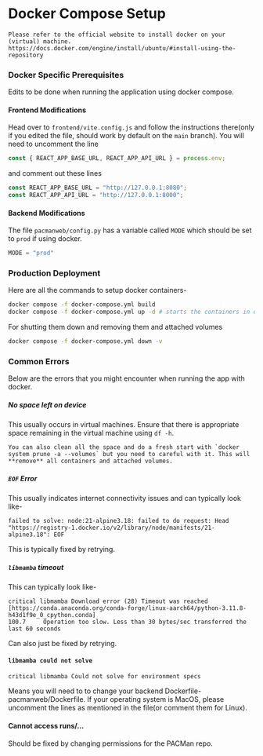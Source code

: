 # Docker Compose Setup
```{note}
Please refer to the official website to install docker on your (virtual) machine.
https://docs.docker.com/engine/install/ubuntu/#install-using-the-repository 
```
### Docker Specific Prerequisites
Edits to be done when running the application using docker compose.

#### Frontend Modifications
Head over to `frontend/vite.config.js` and follow the instructions there(only if you edited the file, should work by default on the `main` branch).
You will need to uncomment the line
```js
const { REACT_APP_BASE_URL, REACT_APP_API_URL } = process.env;
```
and comment out these lines
```js
const REACT_APP_BASE_URL = "http://127.0.0.1:8080";
const REACT_APP_API_URL = "http://127.0.0.1:8000";
```

#### Backend Modifications
The file `pacmanweb/config.py` has a variable called `MODE` which should be set to `prod` if using docker.
```py
MODE = "prod"
```


### Production Deployment
Here are all the commands to setup docker containers-
```bash
docker compose -f docker-compose.yml build
docker compose -f docker-compose.yml up -d # starts the containers in detached mode
```
For shutting them down and removing them and attached volumes
```bash
docker compose -f docker-compose.yml down -v
```


### Common Errors
Below are the errors that you might encounter when running the app with docker.

##### No space left on device
This usually occurs in virtual machines. Ensure that there is appropriate space remaining in the virtual machine using `df -h`. 
```{warning}
You can also clean all the space and do a fresh start with `docker system prune -a --volumes` but you need to careful with it. This will **remove** all containers and attached volumes.
```

##### `EOF` Error
This usually indicates internet connectivity issues and can typically look like-
```
failed to solve: node:21-alpine3.18: failed to do request: Head "https://registry-1.docker.io/v2/library/node/manifests/21-alpine3.18": EOF
```
This is typically fixed by retrying.


##### `libmamba` timeout
This can typically look like-
```
critical libmamba Download error (28) Timeout was reached [https://conda.anaconda.org/conda-forge/linux-aarch64/python-3.11.8-h43d1f9e_0_cpython.conda]
100.7     Operation too slow. Less than 30 bytes/sec transferred the last 60 seconds
```
Can also just be fixed by retrying.

#### `libmamba could not solve`
```
critical libmamba Could not solve for environment specs
```
Means you will need to to change your backend Dockerfile- pacmanweb/Dockerfile. If your operating system is MacOS, please uncomment the lines as mentioned in the file(or comment them for Linux).

#### Cannot access runs/...
Should be fixed by changing permissions for the PACMan repo.


